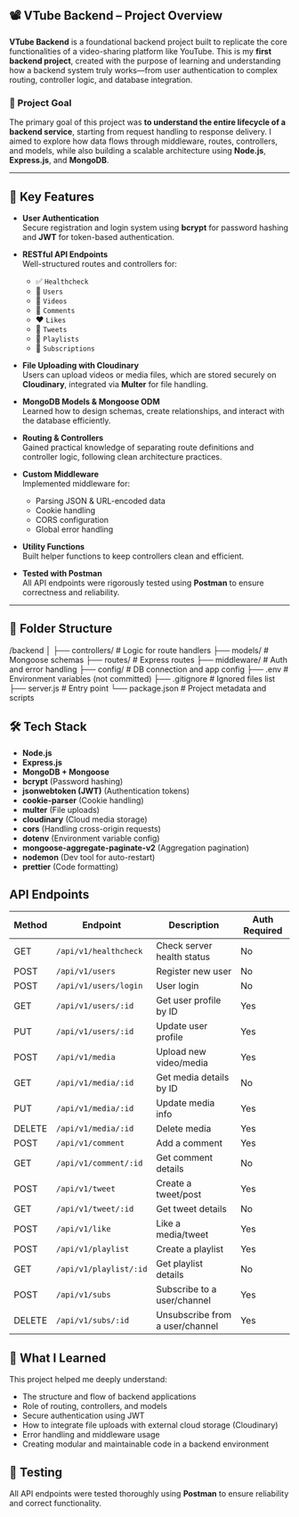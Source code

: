 ## 📽️ VTube Backend – Project Overview

**VTube Backend** is a foundational backend project built to replicate the core functionalities of a video-sharing platform like YouTube. This is my **first backend project**, created with the purpose of learning and understanding how a backend system truly works—from user authentication to complex routing, controller logic, and database integration.

### 🎯 Project Goal

The primary goal of this project was **to understand the entire lifecycle of a backend service**, starting from request handling to response delivery. I aimed to explore how data flows through middleware, routes, controllers, and models, while also building a scalable architecture using **Node.js**, **Express.js**, and **MongoDB**.

---

## 🚀 Key Features

- **User Authentication**  
  Secure registration and login system using **bcrypt** for password hashing and **JWT** for token-based authentication.

- **RESTful API Endpoints**  
  Well-structured routes and controllers for:
  - ✅ `Healthcheck`
  - 👤 `Users`
  - 🎥 `Videos`
  - 💬 `Comments`
  - ❤️ `Likes`
  - 📝 `Tweets`
  - 📃 `Playlists`
  - 🔔 `Subscriptions`

- **File Uploading with Cloudinary**  
  Users can upload videos or media files, which are stored securely on **Cloudinary**, integrated via **Multer** for file handling.

- **MongoDB Models & Mongoose ODM**  
  Learned how to design schemas, create relationships, and interact with the database efficiently.

- **Routing & Controllers**  
  Gained practical knowledge of separating route definitions and controller logic, following clean architecture practices.

- **Custom Middleware**  
  Implemented middleware for:
  - Parsing JSON & URL-encoded data
  - Cookie handling
  - CORS configuration
  - Global error handling

- **Utility Functions**  
  Built helper functions to keep controllers clean and efficient.

- **Tested with Postman**  
  All API endpoints were rigorously tested using **Postman** to ensure correctness and reliability.

---

## 📁 Folder Structure

/backend
│
├── controllers/ # Logic for route handlers
├── models/ # Mongoose schemas
├── routes/ # Express routes
├── middleware/ # Auth and error handling
├── config/ # DB connection and app config
├── .env # Environment variables (not committed)
├── .gitignore # Ignored files list
├── server.js # Entry point
└── package.json # Project metadata and scripts


## 🛠️ Tech Stack

- **Node.js**  
- **Express.js**  
- **MongoDB + Mongoose**  
- **bcrypt** (Password hashing)  
- **jsonwebtoken (JWT)** (Authentication tokens)  
- **cookie-parser** (Cookie handling)  
- **multer** (File uploads)  
- **cloudinary** (Cloud media storage)  
- **cors** (Handling cross-origin requests)  
- **dotenv** (Environment variable config)  
- **mongoose-aggregate-paginate-v2** (Aggregation pagination)  
- **nodemon** (Dev tool for auto-restart)  
- **prettier** (Code formatting)


## API Endpoints

| Method | Endpoint                  | Description                              | Auth Required |
|--------|---------------------------|----------------------------------------|---------------|
| GET    | `/api/v1/healthcheck`     | Check server health status              | No            |
| POST   | `/api/v1/users`           | Register new user                       | No            |
| POST   | `/api/v1/users/login`     | User login                             | No            |
| GET    | `/api/v1/users/:id`       | Get user profile by ID                  | Yes           |
| PUT    | `/api/v1/users/:id`       | Update user profile                     | Yes           |
| POST   | `/api/v1/media`           | Upload new video/media                   | Yes           |
| GET    | `/api/v1/media/:id`       | Get media details by ID                 | No            |
| PUT    | `/api/v1/media/:id`       | Update media info                       | Yes           |
| DELETE | `/api/v1/media/:id`       | Delete media                           | Yes           |
| POST   | `/api/v1/comment`         | Add a comment                          | Yes           |
| GET    | `/api/v1/comment/:id`     | Get comment details                    | No            |
| POST   | `/api/v1/tweet`           | Create a tweet/post                    | Yes           |
| GET    | `/api/v1/tweet/:id`       | Get tweet details                      | No            |
| POST   | `/api/v1/like`            | Like a media/tweet                    | Yes           |
| POST   | `/api/v1/playlist`        | Create a playlist                      | Yes           |
| GET    | `/api/v1/playlist/:id`    | Get playlist details                   | No            |
| POST   | `/api/v1/subs`            | Subscribe to a user/channel            | Yes           |
| DELETE | `/api/v1/subs/:id`        | Unsubscribe from a user/channel        | Yes           |


## 🧠 What I Learned

This project helped me deeply understand:

- The structure and flow of backend applications
- Role of routing, controllers, and models
- Secure authentication using JWT
- How to integrate file uploads with external cloud storage (Cloudinary)
- Error handling and middleware usage
- Creating modular and maintainable code in a backend environment
  
## 🧪 Testing

All API endpoints were tested thoroughly using **Postman** to ensure reliability and correct functionality.
